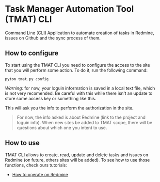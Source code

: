 # Task Manager Automation Tool (TMAT) CLI

Command Line (CLI) Application to automate creation of tasks in
Redmine, issues on Github and the sync process of them.

## How to configure

To start using the TMAT CLI you need to configure the access to the
site that you will perform some action. To do it, run the following
command:

```shell
pyton tmat.py config
```

*Warning:* for now, your loguin information is saved in a local text
file, which is not very recomended. Be careful with this while there
isn't an update to store some access key or something like this.

This will ask you the info to perform the authorization in the site.

> For now, the info asked is about Redmine (link to the project and
> loguin info). When new sites be added to TMAT scope, there will be
> questions about which one you intent to use.

## How to use

TMAT CLI allows to create, read, update and delete tasks and issues on
Redmine (on future, others sites will be added). To see how to use
those functions, check ours tutorials:

- [How to operate on Redmine](./docs/redmine.md)

